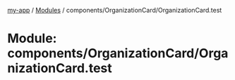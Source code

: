 [my-app](../README.md) / [Modules](../modules.md) / components/OrganizationCard/OrganizationCard.test

# Module: components/OrganizationCard/OrganizationCard.test
